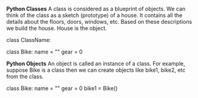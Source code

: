 **Python Classes**
A class is considered as a blueprint of objects. We can think of the class as a sketch (prototype) of a house. It contains all the details about the floors, doors, windows, etc. Based on these descriptions we build the house. House is the object.

class ClassName:

class Bike:
    name = ""
    gear = 0


**Python Objects**
An object is called an instance of a class. For example, suppose Bike is a class then we can create objects like bike1, bike2, etc from the class.

class Bike:
    name = ""
    gear = 0
bike1 = Bike()